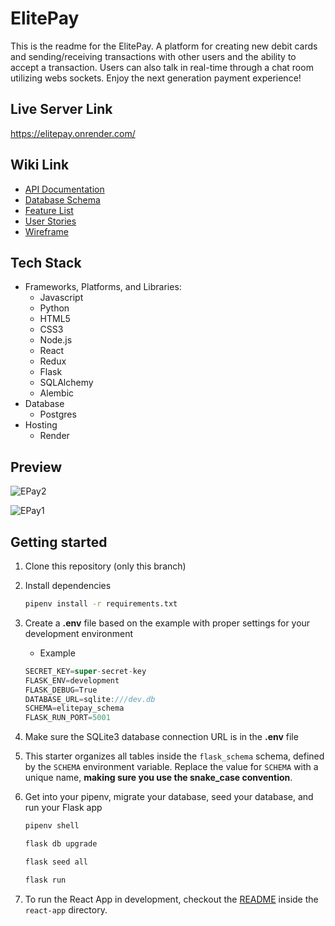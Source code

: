 # ElitePay

This is the readme for the ElitePay. A platform for creating new debit cards and sending/receiving transactions with other users and the ability to accept a transaction. Users can also talk in real-time through a chat room utilizing webs sockets. Enjoy the next generation payment experience!

## Live Server Link
https://elitepay.onrender.com/

## Wiki Link
* [API Documentation](https://github.com/jeffliu007/ElitePay/wiki/API-Docs)
* [Database Schema](https://github.com/jeffliu007/ElitePay/wiki/DB-Schemaa)
* [Feature List](https://github.com/jeffliu007/ElitePay/wiki/MVP-Feature-List)
* [User Stories](https://github.com/jeffliu007/ElitePay/wiki/User-Stories)
* [Wireframe](https://github.com/jeffliu007/ElitePay/wiki/Wireframe)

## Tech Stack
* Frameworks, Platforms, and Libraries: 
  * Javascript
  * Python
  * HTML5
  * CSS3
  * Node.js
  * React
  * Redux
  * Flask
  * SQLAlchemy
  * Alembic
* Database
  * Postgres
* Hosting
  * Render
  
  
 ## Preview
  
  ![EPay2](https://user-images.githubusercontent.com/98433650/226741558-c1ae2682-0483-4ec7-819d-1fc93b2b0ea2.gif)

  
  ![EPay1](https://user-images.githubusercontent.com/98433650/226741572-194d1af2-6abe-4a1f-8b69-75861c8d4b7e.gif)

  
## Getting started
1. Clone this repository (only this branch)

2. Install dependencies

      ```bash
      pipenv install -r requirements.txt
      ```

3. Create a **.env** file based on the example with proper settings for your
   development environment
   - Example
   
   ```js
   SECRET_KEY=super-secret-key
   FLASK_ENV=development
   FLASK_DEBUG=True
   DATABASE_URL=sqlite:///dev.db
   SCHEMA=elitepay_schema
   FLASK_RUN_PORT=5001
   ```

4. Make sure the SQLite3 database connection URL is in the **.env** file

5. This starter organizes all tables inside the `flask_schema` schema, defined
   by the `SCHEMA` environment variable.  Replace the value for
   `SCHEMA` with a unique name, **making sure you use the snake_case
   convention**.

6. Get into your pipenv, migrate your database, seed your database, and run your Flask app

   ```bash
   pipenv shell
   ```

   ```bash
   flask db upgrade
   ```

   ```bash
   flask seed all
   ```

   ```bash
   flask run
   ```

7. To run the React App in development, checkout the [README](./react-app/README.md) inside the `react-app` directory.
